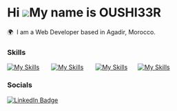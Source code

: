 Hi ![](https://user-images.githubusercontent.com/18350557/176309783-0785949b-9127-417c-8b55-ab5a4333674e.gif)My name is OUSHI33R
========================================================================================================================================

🌍  I am a Web Developer based in Agadir, Morocco.
<br/>

### Skills

[![My Skills](https://skillicons.dev/icons?i=html,css)](https://skillicons.dev) &nbsp;&nbsp;&nbsp;&nbsp;&nbsp; [![My Skills](https://skillicons.dev/icons?i=js,react)](https://skillicons.dev) &nbsp;&nbsp;&nbsp;&nbsp;&nbsp; [![My Skills](https://skillicons.dev/icons?i=php,laravel)](https://skillicons.dev) &nbsp;&nbsp;&nbsp;&nbsp;&nbsp;[![My Skills](https://skillicons.dev/icons?i=figma,ai)](https://skillicons.dev)
<br/>

### Socials

<div id="badges">
  <a href="https://www.linkedin.com/in/oushi33r/">
    <img src="https://img.shields.io/badge/LinkedIn-blue?style=for-the-badge&logo=linkedin&logoColor=white" alt="LinkedIn Badge"/>
  </a>
</div>
